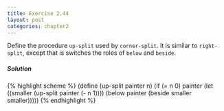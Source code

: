```yaml
---
title: Exercise 2.44
layout: post
categories: chapter2
---
```


Define the procedure `up-split` used by `corner-split`. It is similar
to `right-split`, except that is switches the roles of `below` and
`beside`.

##### Solution

{% highlight scheme %}
(define (up-split painter n)
  (if (= n 0)
      painter
      (let ((smaller (up-split painter (- n 1))))
        (below painter (beside smaller smaller)))))
{% endhighlight %}

